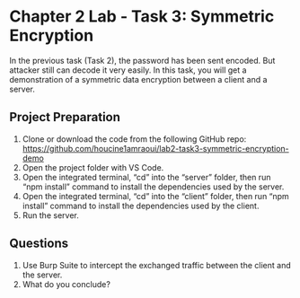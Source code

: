 # Chapter 2 Lab - Task 3: Symmetric Encryption

In the previous task (Task 2), the password has been sent encoded. But attacker still can decode it very easily. In this task, you will get a demonstration of a symmetric data encryption between a client and a server.

## Project Preparation

1. Clone or download the code from the following GitHub repo: https://github.com/houcine1amraoui/lab2-task3-symmetric-encryption-demo
2. Open the project folder with VS Code.
3. Open the integrated terminal, “cd” into the “server” folder, then run “npm install” command to install the dependencies used by the server.
4. Open the integrated terminal, “cd” into the “client” folder, then run “npm install” command to install the dependencies used by the client.
5. Run the server.

## Questions

1. Use Burp Suite to intercept the exchanged traffic between the client and the server.
2. What do you conclude?
